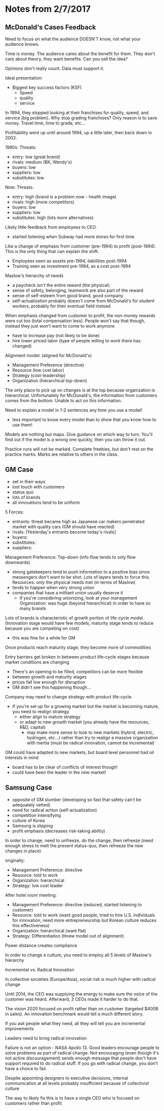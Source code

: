 # Notes from 2/7/2017 #

## McDonald's Cases Feedback ##
Need to focus on what the audience DOESN'T know, not what your
audience knows.

Time is money. The audience cares about the benefit for them.  They
don't care about theory, they want benefits.  Can you sell the
idea?

Opinions don't really count.  Data must support it.

Ideal presentation:
- Biggest key success factors (KSF)
  - Speed
  - quality
  - service

In 1994, they stopped looking at their franchises for quality,
speed, and service (big problem).  Why stop grading franchises?
Only reason is to save money.  Travel time, time to grade,
etc...

Profitability went up until around 1994, up a little later, then
back down in 2002.

1980s:
Threats:
- entry: low (great brand)
- rivals: medium (BK, Wendy's)
- buyers: low
- suppliers: low
- substitutes: low

Now:
Threats:
- entry: high (brand is a problem now - health image)
- rivals: high (more competitors)
- buyers: low
- suppliers: low
- substitutes: high (lots more alternatives)

Likely little feedback from employees to CEO.
- started listening when Subway had more stores for first time

Like a change of emphasis from customer (pre-1994) to profit
(post-1994).  This is the only thing that can explain the shift.
- Employees seen as assets pre-1994, liabilities post-1994
- Training seen as investment pre-1994, as a cost post-1994

Maslow's hierarchy of needs
- a paycheck isn't the entire reward (the physical)
- sense of safety, belonging, teamwork are also part of the reward
- sense of self-esteem from good brand, good company
- self-actualization probably doesn't come from McDonald's for
student workers, probably for their eventual field instead

When emphasis changed from customer to profit, the non-money
rewards were cut too (total compensation less).  People won't say
that though, instead they just won't want to come to work anymore
- have to increase pay (not likely to be done)
- hire lower priced labor (type of people willing to work there
  has changed)

Alignment model: (aligned for McDonald's)

- Management Preference (directive)
- Resource (low cost labor)
- Strategy (cost-leadership)
- Organization (hierarchical top-down)

The only place to pick up on changes is at the top because
organization is hierarchical.  Unfortunately for McDonald's,
the information from customers comes from the bottom.  Unable
to act on this information.

Need to explain a model in 1-2 sentences any time you use a model!
- less important to know every model than to show that you know
how to use them!

Models are nothing but maps.  Give guidance on which way to turn.
You'll find out if the model is a wrong one quickly, then you can
throw it out.

Practice runs will not be marked.  Complete freebies, but don't rest
on the practice marks.  Marks are relative to others in the class.

## GM Case ##
- set in their ways
- lost touch with customers
- status quo
- lots of brands
- all innovations tend to be uniform

5 Forces:
- entrants: threat became high as Japanese car makers penetrated
market with quality cars (GM should have reacted)
- rivals: [Yesterday's entrants become today's rivals]
- buyers:
- substitutes:
- suppliers:

Management Preference: Top-down (info flow tends to only flow
  downwards)
  - strong gatekeepers tend to push information to a positive bias
  since messengers don't want to be shot.  Lots of layers tends
  to force this.
Resources: only the physical needs met (in terms of Maslow)
  - tends to happen when very strong union
  - companies that have a militant union usually deserve it
    - if you're considering unionizing, look at your management
Organization: was huge (beyond hierarchical) in order to have
so many brands

Lots of brands is characteristic of growth portion of life-cycle
model. (Innovation stage would have few models, maturity stage
  tends to reduce because you are competing on cost)
  - this was fine for a while for GM

Once products reach maturity stage, they become more of commodities

Entry barriers get broken in between product life-cycle stages
because market conditions are changing
- There's an opening to be filled, competitors can be more flexible
- between growth and maturity stages
- prices fall low enough for disruption
- GM didn't see this happening though...

Company may need to change strategy with product life-cycle.
- If you're set up for a growing market but the market is becoming
mature, you need to realign strategy
  - either align to mature strategy
  - or adapt to new growth market (you already have the resources,
    R&D, capital)
    - may make more sense to look to new markets (hybrid, electric,
      hydrogen, etc...) rather than try to realign a massive
      organization with inertia (must be radical innovation,
      cannot be incremental)

GM could have adapted to new markets, but board level personnel
had oil interests in mind
- board has to be clear of conflicts of interest though!
- could have been the leader in the new market!

## Samsung Case ##
- opposite of GM slumber (developing so fast that safety can't
be adequately vetted)
- need for radical action (self-actualization)
- competition intensifying
- culture of Korea
- Samsung is slipping
- profit emphasis (decreases risk-taking ability)

In order to change, need to unfreeze, do the change, then refreeze
(need enough stress to melt the present status-quo, then refreeze the new changes in place)

originally:
- Management Preference: directive
- Resource: told to work
- Organization: hierarchical
- Strategy: low cost leader

After hotel room meeting:
- Management Preference: directive (reduced, started listening to
  customer)
- Resource: told to work (want good people, tried to hire U.S.
  individuals for innovation, need more entrepreneurship but
  Korean culture reduces this effectiveness)
- Organization: hierarchical (want flat)
- Strategy: Differentiation (threw model out of alignment)

Power distance creates compliance

In order to change a culture, you need to employ all 5 levels of
Maslow's hierarchy

Incremental vs. Radical Innovation

In collective societies (Europe/Asia), social risk is much higher
with radical change

Until 2014, the CEO was supplying the energy to make sure the voice
of the customer was heard.  Afterward, 3 CEOs made it harder to
do that.

The vision 2020 focused on profit rather than on customer (targeted
  $400B in sales).  An innovation benchmark would tell a much
  different story.

If you ask people what they need, all they will tell you are
incremental improvements

Leaders need to bring radical innovation

Failure is not an option - NASA Apollo 13.  Good leaders encourage
people to solve problems as part of radical change.  Not encouraging
(even though it's not active discouragement) sends enough message
that people don't have support required to do radical stuff.  If
you go with radical change, you don't have a choice to fail.

Despite appointing designers to executive decisions, internal
communication at all levels probably insufficient because of
collectivist culture

The way to likely fix this is to have a single CEO who is focused
on customers rather than profit
